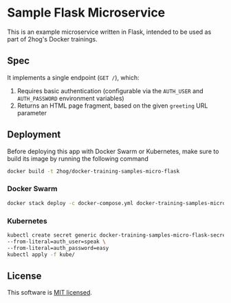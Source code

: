 # Sample Flask Microservice

This is an example microservice written in Flask, intended to be used as part of 2hog's Docker trainings.

## Spec
It implements a single endpoint (`GET /`), which:

1. Requires basic authentication (configurable via the `AUTH_USER` and `AUTH_PASSWORD` environment variables)
2. Returns an HTML page fragment, based on the given `greeting` URL parameter

## Deployment

Before deploying this app with Docker Swarm or Kubernetes, make sure to build its image by running the following command

```sh
docker build -t 2hog/docker-training-samples-micro-flask
```

### Docker Swarm

```sh
docker stack deploy -c docker-compose.yml docker-training-samples-micro-flask
```

### Kubernetes

```sh
kubectl create secret generic docker-training-samples-micro-flask-secret \
--from-literal=auth_user=speak \
--from-literal=auth_password=easy
kubectl apply -f kube/
```

## License

This software is [MIT licensed](LICENSE).